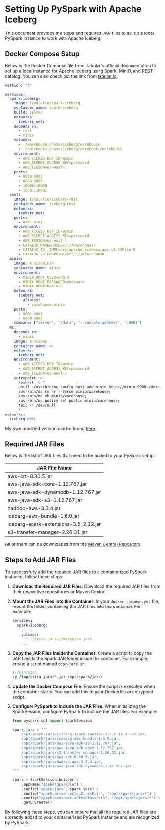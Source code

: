 # Setting Up PySpark with Apache Iceberg

This document provides the steps and required JAR files to set up a local PySpark instance to work with Apache Iceberg.

## Docker Compose Setup

Below is the Docker Compose file from Tabular's official documentation to set up a local instance for Apache Iceberg using Spark, MinIO, and REST catalog. You can also check out the link from [tabular.io](https://tabular.io/blog/docker-spark-and-iceberg-the-fastest-way-to-try-iceberg/). 

```yaml
version: "3"

services:
  spark-iceberg:
    image: tabulario/spark-iceberg
    container_name: spark-iceberg
    build: spark/
    networks:
      iceberg_net:
    depends_on:
      - rest
      - minio
    volumes:
      - ./warehouse:/home/iceberg/warehouse
      - ./notebooks:/home/iceberg/notebooks/notebooks
    environment:
      - AWS_ACCESS_KEY_ID=admin
      - AWS_SECRET_ACCESS_KEY=password
      - AWS_REGION=us-east-1
    ports:
      - 8888:8888
      - 8080:8080
      - 10000:10000
      - 10001:10001
  rest:
    image: tabulario/iceberg-rest
    container_name: iceberg-rest
    networks:
      iceberg_net:
    ports:
      - 8181:8181
    environment:
      - AWS_ACCESS_KEY_ID=admin
      - AWS_SECRET_ACCESS_KEY=password
      - AWS_REGION=us-east-1
      - CATALOG_WAREHOUSE=s3://warehouse/
      - CATALOG_IO__IMPL=org.apache.iceberg.aws.s3.S3FileIO
      - CATALOG_S3_ENDPOINT=http://minio:9000
  minio:
    image: minio/minio
    container_name: minio
    environment:
      - MINIO_ROOT_USER=admin
      - MINIO_ROOT_PASSWORD=password
      - MINIO_DOMAIN=minio
    networks:
      iceberg_net:
        aliases:
          - warehouse.minio
    ports:
      - 9001:9001
      - 9000:9000
    command: ["server", "/data", "--console-address", ":9001"]
  mc:
    depends_on:
      - minio
    image: minio/mc
    container_name: mc
    networks:
      iceberg_net:
    environment:
      - AWS_ACCESS_KEY_ID=admin
      - AWS_SECRET_ACCESS_KEY=password
      - AWS_REGION=us-east-1
    entrypoint: >
      /bin/sh -c "
      until (/usr/bin/mc config host add minio http://minio:9000 admin password) do echo '...waiting...' && sleep 1; done;
      /usr/bin/mc rm -r --force minio/warehouse;
      /usr/bin/mc mb minio/warehouse;
      /usr/bin/mc policy set public minio/warehouse;
      tail -f /dev/null
      "      
networks:
  iceberg_net:

```

My own modified version can be found [here](/doc/archived/docker-compose.yml).

## Required JAR Files

Below is the list of JAR files that need to be added to your PySpark setup:

| JAR File Name                                |
|----------------------------------------------|
| aws-crt-0.30.5.jar                           |
| aws-java-sdk-core-1.12.767.jar               |
| aws-java-sdk-dynamodb-1.12.767.jar           |
| aws-java-sdk-s3-1.12.767.jar                 |
| hadoop-aws-3.3.4.jar                         |
| iceberg-aws-bundle-1.6.0.jar                 |
| iceberg-spark-extensions-3.5_2.12.jar        |
| s3-transfer-manager-2.26.31.jar              |

All of them can be downloaded from the [Maven Central Repository](https://mvnrepository.com/).

## Steps to Add JAR Files

To successfully add the required JAR files to a containerized PySpark instance, follow these steps:

1. **Download the Required JAR Files**: Download the required JAR files from their respective repositories or Maven Central.

2. **Mount the JAR Files into the Container**: In your `docker-compose.yml` file, mount the folder containing the JAR files into the container. For example:
    ```yaml
    services:
      spark-iceberg:
        ...
        volumes:
          - ./extra-jars:/tmp/extra-jars
        ...
    ```

3. **Copy the JAR Files Inside the Container**: Create a script to copy the JAR files to the Spark JAR folder inside the container. For example, create a script named `copy-jars.sh`:
    ```bash
    #!/bin/bash
    cp /tmp/extra-jars/*.jar /opt/spark/jars/
    ```

4. **Update the Docker Compose File**: Ensure the script is executed when the container starts. You can add this to your Dockerfile or entrypoint script.

5. **Configure PySpark to Include the JAR Files**: When initializing the SparkSession, configure PySpark to include the JAR files. For example:
    ```python
    from pyspark.sql import SparkSession

    spark_jars = """
        /opt/spark/jars/iceberg-spark-runtime-3.5_2.12-1.5.0.jar,
        /opt/spark/jars/iceberg-aws-bundle-1.6.0.jar,
        /opt/spark/jars/aws-java-sdk-s3-1.12.767.jar,
        /opt/spark/jars/aws-java-sdk-core-1.12.767.jar,
        /opt/spark/jars/s3-transfer-manager-2.26.31.jar,
        /opt/spark/jars/aws-crt-0.30.5.jar,
        /opt/spark/jars/hadoop-aws-3.3.4.jar,
        /opt/spark/jars/aws-java-sdk-dynamodb-1.12.767.jar
    """

    spark = SparkSession.builder \
        .appName("IcebergExample") \
        .config("spark.jars", spark_jars) \
        .config("spark.driver.extraClassPath", "/opt/spark/jars/*") \
        .config("spark.executor.extraClassPath", "/opt/spark/jars/*") \
        .getOrCreate()
    ```

By following these steps, you can ensure that all the required JAR files are correctly added to your containerized PySpark instance and are recognized by PySpark.
